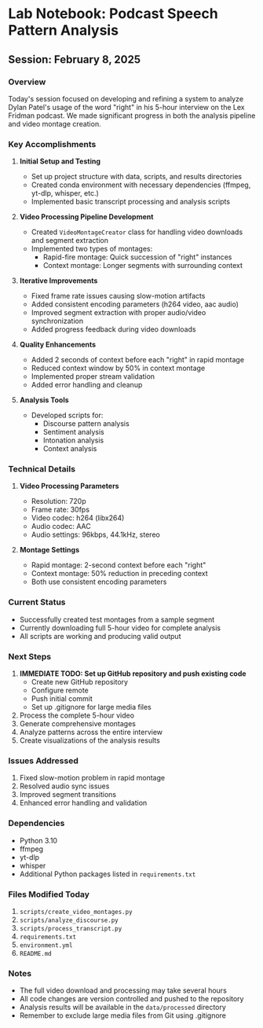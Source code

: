 # Lab Notebook: Podcast Speech Pattern Analysis

## Session: February 8, 2025

### Overview
Today's session focused on developing and refining a system to analyze Dylan Patel's usage of the word "right" in his 5-hour interview on the Lex Fridman podcast. We made significant progress in both the analysis pipeline and video montage creation.

### Key Accomplishments

1. **Initial Setup and Testing**
   - Set up project structure with data, scripts, and results directories
   - Created conda environment with necessary dependencies (ffmpeg, yt-dlp, whisper, etc.)
   - Implemented basic transcript processing and analysis scripts

2. **Video Processing Pipeline Development**
   - Created `VideoMontageCreator` class for handling video downloads and segment extraction
   - Implemented two types of montages:
     - Rapid-fire montage: Quick succession of "right" instances
     - Context montage: Longer segments with surrounding context

3. **Iterative Improvements**
   - Fixed frame rate issues causing slow-motion artifacts
   - Added consistent encoding parameters (h264 video, aac audio)
   - Improved segment extraction with proper audio/video synchronization
   - Added progress feedback during video downloads

4. **Quality Enhancements**
   - Added 2 seconds of context before each "right" in rapid montage
   - Reduced context window by 50% in context montage
   - Implemented proper stream validation
   - Added error handling and cleanup

5. **Analysis Tools**
   - Developed scripts for:
     - Discourse pattern analysis
     - Sentiment analysis
     - Intonation analysis
     - Context analysis

### Technical Details

1. **Video Processing Parameters**
   - Resolution: 720p
   - Frame rate: 30fps
   - Video codec: h264 (libx264)
   - Audio codec: AAC
   - Audio settings: 96kbps, 44.1kHz, stereo

2. **Montage Settings**
   - Rapid montage: 2-second context before each "right"
   - Context montage: 50% reduction in preceding context
   - Both use consistent encoding parameters

### Current Status
- Successfully created test montages from a sample segment
- Currently downloading full 5-hour video for complete analysis
- All scripts are working and producing valid output

### Next Steps
1. **IMMEDIATE TODO: Set up GitHub repository and push existing code**
   - Create new GitHub repository
   - Configure remote
   - Push initial commit
   - Set up .gitignore for large media files
2. Process the complete 5-hour video
3. Generate comprehensive montages
4. Analyze patterns across the entire interview
5. Create visualizations of the analysis results

### Issues Addressed
1. Fixed slow-motion problem in rapid montage
2. Resolved audio sync issues
3. Improved segment transitions
4. Enhanced error handling and validation

### Dependencies
- Python 3.10
- ffmpeg
- yt-dlp
- whisper
- Additional Python packages listed in `requirements.txt`

### Files Modified Today
1. `scripts/create_video_montages.py`
2. `scripts/analyze_discourse.py`
3. `scripts/process_transcript.py`
4. `requirements.txt`
5. `environment.yml`
6. `README.md`

### Notes
- The full video download and processing may take several hours
- All code changes are version controlled and pushed to the repository
- Analysis results will be available in the `data/processed` directory
- Remember to exclude large media files from Git using .gitignore 